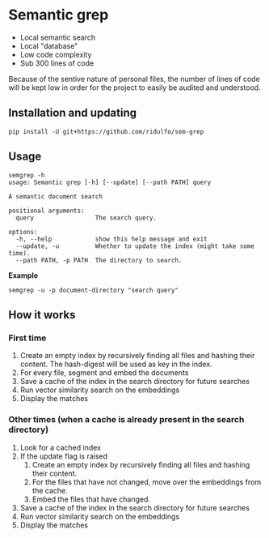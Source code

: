 # Semantic grep

- Local semantic search
- Local "database"
- Low code complexity
- Sub 300 lines of code

Because of the sentive nature of personal files, the number of lines of code will be kept low in order for the project to easily be audited and understood.

## Installation and updating
`pip install -U git+https://github.com/ridulfo/sem-grep`


## Usage

```
semgrep -h
usage: Semantic grep [-h] [--update] [--path PATH] query

A semantic document search

positional arguments:
  query                 The search query.

options:
  -h, --help            show this help message and exit
  --update, -u          Whether to update the index (might take some time).
  --path PATH, -p PATH  The directory to search.
```

**Example**

`semgrep -u -p document-directory "search query"`

## How it works

### First time
1. Create an empty index by recursively finding all files and hashing their content. The hash-digest will be used as key in the index.
2. For every file, segment and embed the documents
3. Save a cache of the index in the search directory for future searches
4. Run vector similarity search on the embeddings
5. Display the matches

### Other times (when a cache is already present in the search directory)

1. Look for a cached index
2. If the update flag is raised
	1. Create an empty index by recursively finding all files and hashing their content.
	2. For the files that have not changed, move over the embeddings from the cache.
	3. Embed the files that have changed.
3. Save a cache of the index in the search directory for future searches
4. Run vector similarity search on the embeddings
5. Display the matches
